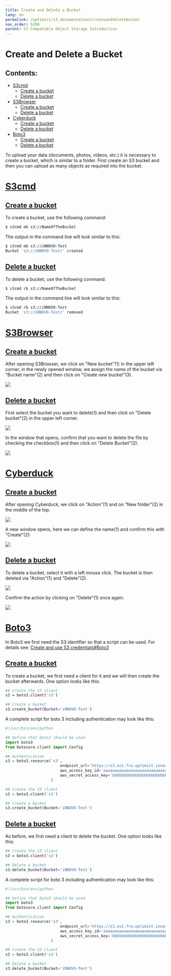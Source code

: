 ```yaml
---
title: Create and Delete a Bucket
lang: en
permalink: /optimist/s3_documentation/createanddeletebucket
nav_order: 5200
parent: S3 Compatible Object Storage Introduction
---
```


Create and Delete a Bucket
=================================================

Contents:
-----------
- [S3cmd](#s3cmd)
	- [Create a bucket](#createbuckets3cmd)
	- [Delete a bucket](#deletebuckets3cmd)
- [S3Browser](#s3browser)
	- [Create a bucket](#createbuckets3browser)
	- [Delete a bucket](#deletebuckets3browser)
- [Cyberduck](#cyberduck)
	- [Create a bucket](#createbucketcyberduck)
	- [Delete a bucket](#deletebucketcyberduck)
- [Boto3](#boto3)
	- [Create a bucket](#createbucketboto3)
	- [Delete a bucket](#deletebucketboto3)

To upload your data (documents, photos, videos, etc.) it is necessary to create a bucket, which is similar to a folder. First create an S3 bucket and then you can upload as many objects as required into the bucket.

[//]: # "Since the namespace for the iNNOVO S3 is used by all customers and the name of a bucket is unique. The name of a bucket after its creation cannot be used by another iNNOVO account until the bucket is deleted. Therefore, please do not rely on a specific name for buckets."

[S3cmd](#s3cmd)
=============

[Create a bucket](#createbuckets3cmd)
-----------------------

To create a bucket, use the following command:

```bash
$ s3cmd mb s3://NameOfTheBucket
```

The output in the command line will look similar to this:

```bash
$ s3cmd mb s3://iNNOVO-Test
Bucket 's3://iNNOVO-Test/' created
```

[Delete a bucket](#DeleteBucketS3cmd)
-----------------------

To delete a bucket, use the following command:

```bash
$ s3cmd rb s3://NameOfTheBucket
```
The output in the command line will look similar to this:

```bash
$ s3cmd rb s3://iNNOVO-Test
Bucket 's3://iNNOVO-Test/' removed
```

[S3Browser](#s3browser)
=============

[Create a bucket](#createbucketS3Browser)
-----------------------

After opening S3Browser, we click on "New bucket"(1) in the upper left corner, in the newly opened window, we assign the name of the bucket via "Bucket name"(2) and then click on "Create new bucket"(3).

![](attachments/CreateAndDeleteBucket1.png)

[Delete a bucket](#deletebuckets3browser)
-----------------------

First select the bucket you want to delete(1) and then click on "Delete bucket"(2) in the upper left corner.

![](attachments/CreateAndDeleteBucket2.png)

In the window that opens, confirm that you want to delete the file by checking the checkbox(1) and then click on "Delete Bucket"(2).

![](attachments/CreateAndDeleteBucket3.png)

[Cyberduck](#cyberduck)
=============

[Create a bucket](#createbucketcyberduck)
-----------------------
After opening Cyberduck, we click on "Action"(1) and on "New folder"(2) in the middle of the top.

![](attachments/CreateAndDeleteBucket4.png)

A new window opens, here we can define the name(1) and confirm this with "Create"(2):

![](attachments/CreateAndDeleteBucket5.png)

[Delete a bucket](#deletebucketcyberduck)
-----------------------

To delete a bucket, select it with a left mouse click. The bucket is then deleted via "Action"(1) and "Delete"(2).

![](attachments/CreateAndDeleteBucket6.png)

Confirm the action by clicking on "Delete"(1) once again.

![](attachments/CreateAndDeleteBucket7.png)

[Boto3](#boto3)
=============

In Boto3 we first need the S3 identifier so that a script can be used. For details see: [Create and use S3 credentials#Boto3](./CreateAndUseS3CredentialsEN/#boto3)

[Create a bucket](#createbucketboto3)
-----------------------
To create a bucket, we first need a client for it and we will then create the bucket afterwards.
One option looks like this:
```bash
## Create the S3 client
s3 = boto3.client('s3')

## Create a bucket
s3.create_bucket(Bucket='iNNOVO-Test')
```

A complete script for boto 3 including authentication may look like this:

```python
#!/usr/bin/env/python

## Define that boto3 should be used
import boto3
from botocore.client import Config

## Authentication
s3 = boto3.resource('s3',
                        endpoint_url='https://s3.es1.fra.optimist.innovo.cloud',
                        aws_access_key_id='aaaaaaaaaaaaaaaaaaaaaaaaaaaaaaaa',
                        aws_secret_access_key='bbbbbbbbbbbbbbbbbbbbbbbbbbbbbbbbbb',
                    )

## Create the S3 client
s3 = boto3.client('s3')

## Create a bucket
s3.create_bucket(Bucket='iNNOVO-Test')
```

[Delete a bucket](#deletebucketboto3)
-----------------------

As before, we first need a client to delete the bucket.
One option looks like this:

```bash
## Create the S3 client
s3 = boto3.client('s3')

## Delete a bucket
s3.delete_bucket(Bucket='iNNOVO-Test')
```

A complete script for boto 3 including authentication may look like this:

```python
#!/usr/bin/env/python

## Define that boto3 should be used
import boto3
from botocore.client import Config

## Authentication
s3 = boto3.resource('s3',
                        endpoint_url='https://s3.es1.fra.optimist.innovo.cloud',
                        aws_access_key_id='aaaaaaaaaaaaaaaaaaaaaaaaaaaaaaaa',
                        aws_secret_access_key='bbbbbbbbbbbbbbbbbbbbbbbbbbbbbbbbbb',
                    )

## Create the S3 client
s3 = boto3.client('s3')

## Delete a bucket
s3.delete_bucket(Bucket='iNNOVO-Test')
```
